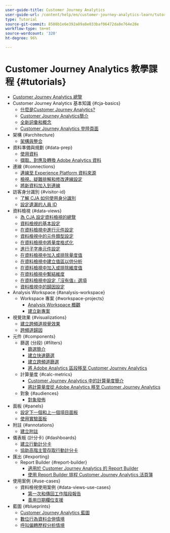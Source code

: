 ```yaml
---
user-guide-title: Customer Journey Analytics
user-guide-url: /content/help/en/customer-journey-analytics-learn/tutorials/overview.html
type: Tutorial
source-git-commit: 8508b1e6e392a89a8e033baf06472da8e764e28e
workflow-type: tm+mt
source-wordcount: '320'
ht-degree: 96%

---
```



# Customer Journey Analytics 教學課程 {#tutorials}

+ [Customer Journey Analytics 總覽](overview.md)
+ Customer Journey Analytics 基本知識 {#cja-basics}
   + [什麼是Customer Journey Analytics?](cja-basics/what-is-customer-journey-analytics.md)
   + [Customer Journey Analytics簡介](cja-basics/understanding-customer-journey-analytics.md)
   + [全新詞彙和概念](cja-basics/new-terms-and-concepts-in-cja.md)
   + [Customer Journey Analytics 登陸頁面](cja-basics/customer-journey-analytics-landing-page.md)
+ 架構 {#architecture}
   + [架構與整合](architecture/architecture-and-integrations-of-cja.md)
+ 資料準備與規劃 {#data-prep}
   + [使用資料](data-prep/working-with-data-in-cja.md)
   + [擷取、對應及轉換 Adobe Analytics 資料](data-prep/ingest-map-and-transform-adobe-analytics-data.md)
+ 連線 {#connections}
   + [連線至 Experience Platform 資料來源](connections/connecting-customer-journey-analytics-to-data-sources-in-platform.md)
   + [檢視、疑難排解和修改連線設定](connections/connections-details-experience-in-cja.md)
   + [將新資料加入到連線](connections/add-past-data-to-an-existing-connection-in-cja.md)
+ 訪客身分識別 {#visitor-id}
   + [了解 CJA 如何使用身分識別](visitor-id/understanding-how-customer-journey-analytics-uses-identity.md)
   + [設定遺漏的人員 ID](visitor-id/configure-missing-person-id.md)
+ 資料檢視 {#data-views}
   + [為 CJA 設定資料檢視的總覽](data-views/overview-of-configuring-data-views-for-cja.md)
   + [資料檢視的基本設定](data-views/basic-configuration-for-data-views.md)
   + [在資料檢視中進行元件設定](data-views/configuring-component-settings-in-data-views.md)
   + [資料檢視中的元件類型設定](data-views/component-type-settings-in-data-views.md)
   + [在資料檢視中將量度格式化](data-views/formatting-metrics-in-data-views.md)
   + [進行子字串元件設定](data-views/configure-substring-component-settings.md)
   + [在資料檢視中加入或排除量度值](data-views/include-or-exclude-metric-values-in-data-views.md)
   + [在資料檢視中建立值區以供分析](data-views/creating-value-buckets-in-data-views-for-analysis.md)
   + [在資料檢視中加入或排除維度值](data-views/include-or-exclude-dimension-values-in-data-views.md)
   + [在資料檢視中繫結維度](data-views/binding-dimensions-in-data-views.md)
   + [在資料檢視中設定「沒有值」選項](data-views/configure-no-value-options-in-data-views.md)
   + [資料檢視中的歸因設定](data-views/attribution-settings-in-data-views.md)
+ Analysis Workspace {#analysis-workspace}
   + Workspace 專案 {#workspace-projects}
      + [Analysis Workspace 概觀](analysis-workspace/workspace-projects/analysis-workspace-overview.md)
      + [建立新專案](analysis-workspace/workspace-projects/build-a-new-project.md)
+ 視覺效果 {#visualizations}
   + [建立跨頻道視覺效果](visualizations/creating-cross-channel-visualizations-in-customer-journey-analytics.md)
   + [跨頻道歸因](visualizations/cross-channel-attribution-in-customer-journey-analytics.md)
+ 元件 {#components}
   + 篩選 (分段) {#filters}
      + [篩選簡介](components/filters/introduction-to-filters-in-cja.md)
      + [建立快速篩選](components/filters/create-a-quick-filter.md)
      + [建立跨頻道篩選](components/filters/creating-cross-channel-filters-in-customer-journey-analytics.md)
      + [將 Adobe Analytics 區段移至 Customer Journey Analytics](components/filters/moving-adobe-analytics-segments-to-customer-journey-analytics.md)
   + 計算量度 {#calc-metrics}
      + [Customer Journey Analytics 中的計算量度簡介](components/calc-metrics/introduction-to-calculated-metrics-in-customer-journey-analytics.md)
      + [將計算量度從 Adobe Analytics 移至 Customer Journey Analytics](components/calc-metrics/moving-your-calculated-metrics-from-adobe-analytics-to-customer-journey-analytics.md)
   + 對象 {#audiences}
      + [對象發佈](components/audiences/audience-publishing-for-cja.md)
+ 面板 {#panels}
   + [設定下一個和上一個項目面板](panels/configure-next-previous-item-panel.md)
   + [使用實驗面板](panels/use-the-experimentation-panel.md)
+ 附註 {#annotations}
   + [建立附註](components/create-an-annotation.md)
+ 儀表板 (計分卡) {#dashboards}
   + [建立行動計分卡](dashboards/create-a-mobile-scorecard.md)
   + [協助高階主管存取行動計分卡](dashboards/assist-executives-to-access-mobile-scorecards.md)
+ 匯出 {#exporting}
   + Report Builder {#report-builder}
      + [適用於 Customer Journey Analytics 的 Report Builder](exporting/report-builder/report-builder-for-customer-journey-analytics.md)
      + [使用 Report Builder 排程 Customer Journey Analytics 活頁簿](exporting/report-builder/schedule-cja-workbooks-using-report-builder.md)
+ 使用案例 {#use-cases}
   + 資料檢視使用案例 {#data-views-use-cases}
      + [第一次和傳回工作階段報告](use-cases/data-views-use-cases/first-time-and-returning-sessions.md)
      + [善用日期欄位支援](use-cases/data-views-use-cases/leverage-date-field-support.md)
+ 藍圖 {#blueprints}
   + [Customer Journey Analytics 藍圖](https://experienceleague.adobe.com/docs/blueprints-learn/architecture/customer-journey-analytics/overview.html)
   + [數位行為資料合併情境](https://experienceleague.adobe.com/docs/blueprints-learn/architecture/customer-journey-analytics/digital-behavioral-data-consolidation.html)
   + [呼叫偏轉歷程分析情境](https://experienceleague.adobe.com/docs/blueprints-learn/architecture/customer-journey-analytics/call-deflect.html?lang=zh-Hant#customer-journey-analytics)



[def]: analysis-workspace/workspace-projects/build-a-new-project.md
